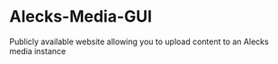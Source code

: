 # Alecks-Media-GUI
Publicly available website allowing you to upload content to an Alecks media instance
